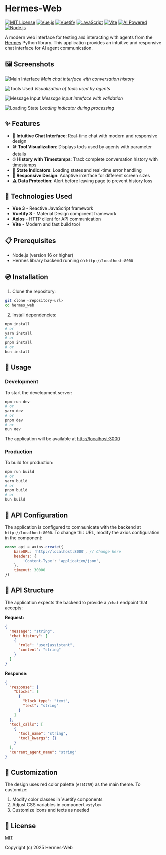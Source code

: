 # Hermes-Web

[![MIT License](https://img.shields.io/badge/License-MIT-green.svg)](https://choosealicense.com/licenses/mit/)
[![Vue.js](https://img.shields.io/badge/Vue.js-4FC08D?logo=vue.js&logoColor=white)](https://vuejs.org/)
[![Vuetify](https://img.shields.io/badge/Vuetify-1867C0?logo=vuetify&logoColor=white)](https://vuetifyjs.com/)
[![JavaScript](https://img.shields.io/badge/JavaScript-F7DF1E?logo=javascript&logoColor=black)](https://developer.mozilla.org/en-US/docs/Web/JavaScript)
[![Vite](https://img.shields.io/badge/Vite-646CFF?logo=vite&logoColor=white)](https://vitejs.dev/)
[![AI Powered](https://img.shields.io/badge/AI-Powered-FF6B6B)](https://github.com/your-repo/hermes)
[![Node.js](https://img.shields.io/badge/Node.js-339933?logo=node.js&logoColor=white)](https://nodejs.org/)

A modern web interface for testing and interacting with agents from the [Hermes](https://github.com/your-repo/hermes) Python library. This application provides an intuitive and responsive chat interface for AI agent communication.

## 🖼️ Screenshots

![Main Interface](./images/screenshot_01.png)
*Main chat interface with conversation history*

![Tools Used](./images/screenshot_02.png)
*Visualization of tools used by agents*

![Message Input](./images/screenshot_03.png)
*Message input interface with validation*

![Loading State](./images/screenshot_04.png)
*Loading indicator during processing*

## ✨ Features

- 💬 **Intuitive Chat Interface**: Real-time chat with modern and responsive design
- 🛠️ **Tool Visualization**: Displays tools used by agents with parameter details
- ⏰ **History with Timestamps**: Track complete conversation history with timestamps
- 🔄 **State Indicators**: Loading states and real-time error handling
- 📱 **Responsive Design**: Adaptive interface for different screen sizes
- ⚠️ **Data Protection**: Alert before leaving page to prevent history loss

## 🚀 Technologies Used

- **Vue 3** - Reactive JavaScript framework
- **Vuetify 3** - Material Design component framework
- **Axios** - HTTP client for API communication
- **Vite** - Modern and fast build tool

## 📋 Prerequisites

- Node.js (version 16 or higher)
- Hermes library backend running on `http://localhost:8000`

## 💿 Installation

1. Clone the repository:
```bash
git clone <repository-url>
cd hermes_web
```

2. Install dependencies:
```bash
npm install
# or
yarn install
# or
pnpm install
# or
bun install
```

## 🚀 Usage

### Development

To start the development server:

```bash
npm run dev
# or
yarn dev
# or
pnpm dev
# or
bun dev
```

The application will be available at [http://localhost:3000](http://localhost:3000)

### Production

To build for production:

```bash
npm run build
# or
yarn build
# or
pnpm build
# or
bun build
```

## 🔧 API Configuration

The application is configured to communicate with the backend at `http://localhost:8000`. To change this URL, modify the axios configuration in the component:

```javascript
const api = axios.create({
    baseURL: 'http://localhost:8000', // Change here
    headers: {
        'Content-Type': 'application/json',
    },
    timeout: 30000
})
```

## 📡 API Structure

The application expects the backend to provide a `/chat` endpoint that accepts:

**Request:**
```json
{
  "message": "string",
  "chat_history": [
    {
      "role": "user|assistant",
      "content": "string"
    }
  ]
}
```

**Response:**
```json
{
  "response": {
    "blocks": [
      {
        "block_type": "text",
        "text": "string"
      }
    ]
  },
  "tool_calls": [
    {
      "tool_name": "string",
      "tool_kwargs": {}
    }
  ],
  "current_agent_name": "string"
}
```

## 🎨 Customization

The design uses red color palette (`#ff4759`) as the main theme. To customize:

1. Modify color classes in Vuetify components
2. Adjust CSS variables in component `<style>`
3. Customize icons and texts as needed

## 📄 License

[MIT](http://opensource.org/licenses/MIT)

Copyright (c) 2025 Hermes-Web

